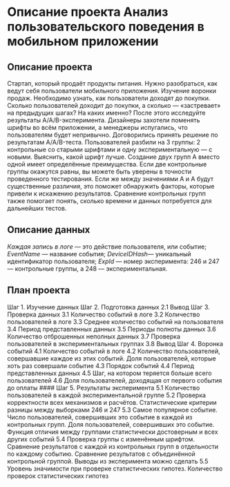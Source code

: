 # Описание проекта Анализ пользовательского поведения в мобильном приложении

## Описание проекта

Стартап, который продаёт продукты питания. Нужно разобраться, как ведут себя пользователи мобильного приложения.
Изучение воронки продаж. Необходимо узнать, как пользователи доходят до покупки. Сколько пользователей доходит до покупки, а сколько — «застревает» на предыдущих шагах? На каких именно?
После этого исследуйте результаты A/A/B-эксперимента. Дизайнеры захотели поменять шрифты во всём приложении, а менеджеры испугались, что пользователям будет непривычно. Договорились принять решение по результатам A/A/B-теста. Пользователей разбили на 3 группы: 2 контрольные со старыми шрифтами и одну экспериментальную — с новыми. Выяснить, какой шрифт лучше.
Создание двух групп A вместо одной имеет определённые преимущества. Если две контрольные группы окажутся равны, вы можете быть уверены в точности проведенного тестирования. Если же между значениями A и A будут существенные различия, это поможет обнаружить факторы, которые привели к искажению результатов. Сравнение контрольных групп также помогает понять, сколько времени и данных потребуется для дальнейших тестов.

## Описание данных
  
*Каждая запись в логе* — это действие пользователя, или событие;  
*EventName* — название события;
*DeviceIDHash*— уникальный идентификатор пользователя;
*ExpId* — номер эксперимента: 246 и 247 — контрольные группы, а 248 — экспериментальная.


## План проекта
  

Шаг 1. Изучение данных
Шаг 2. Подготовка данных
2.1 Вывод
Шаг 3. Проверка данных
3.1 Количество событий в логе
3.2 Количество пользователей в логе
3.3 Среднее количество событий на пользователя
3.4 Период представленных данных
3.5 Периоды полноты данных
3.6 Количество отброшенных неполных данных
3.7 Проверка пользователей в экспериментальных группах
3.8 Вывод
Шаг 4. Воронка событий
4.1 Количество событий в логе
4.2 Количество пользователей, совершавшие каждое из этих событий. Доля пользователей, которые хоть раз совершали событие
4.3 Порядок событий
4.4 Период представленных данных
4.5 Шаг, на котором теряется больше всего пользователей
4.6 Доля пользователей, доходящая от первого события до оплаты #### Шаг 5. Результаты эксперимента
5.1 Количество пользователей в каждой экспериментальной группе
5.2 Проверка корректности всех механизмов и расчётов. Статистические критерии разницы между выборками 246 и 247
5.3 Самое популярное событие. Число пользователей, совершивших это событие в каждой из контрольных групп. Доля пользователей, совершивших это событие. Функция отличия между группами статистически достоверным и всех других событий
5.4 Проверка группы с изменённым шрифтом. Сравнение результатов с каждой из контрольных групп в отдельности по каждому событию. Сравнение результатов с объединённой контрольной группой. Выводы из эксперимента можно сделать
5.5 Уровень значимости при проверке статистических гипотез. Количество проверок статистических гипотез
